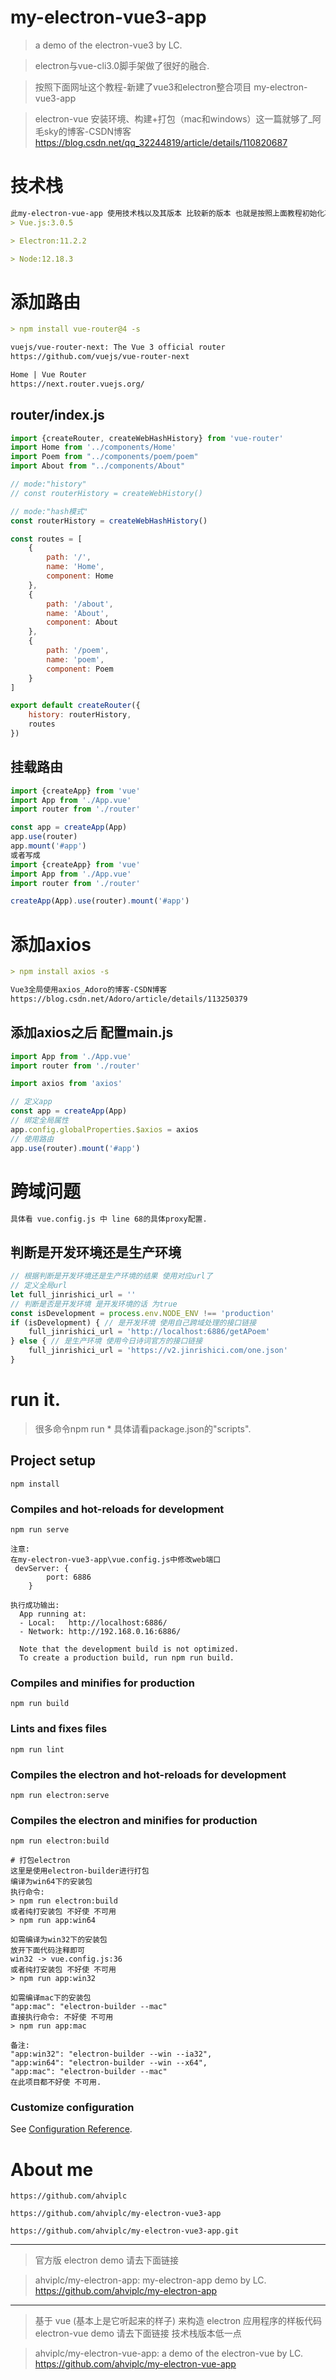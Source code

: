 # my-electron-vue3-app

> a demo of the electron-vue3 by LC.

> electron与vue-cli3.0脚手架做了很好的融合.

> 按照下面网址这个教程-新建了vue3和electron整合项目 my-electron-vue3-app

> electron-vue 安装环境、构建+打包（mac和windows）这一篇就够了_阿毛sky的博客-CSDN博客
  https://blog.csdn.net/qq_32244819/article/details/110820687

# 技术栈
```markdown
此my-electron-vue-app 使用技术栈以及其版本 比较新的版本 也就是按照上面教程初始化项目所用的版本
> Vue.js:3.0.5

> Electron:11.2.2

> Node:12.18.3

```

# 添加路由
```markdown
> npm install vue-router@4 -s

vuejs/vue-router-next: The Vue 3 official router
https://github.com/vuejs/vue-router-next

Home | Vue Router
https://next.router.vuejs.org/
```
## router/index.js
```javascript
import {createRouter, createWebHashHistory} from 'vue-router'
import Home from '../components/Home'
import Poem from "../components/poem/poem"
import About from "../components/About"

// mode:"history"
// const routerHistory = createWebHistory()

// mode:"hash模式"
const routerHistory = createWebHashHistory()

const routes = [
    {
        path: '/',
        name: 'Home',
        component: Home
    },
    {
        path: '/about',
        name: 'About',
        component: About
    },
    {
        path: '/poem',
        name: 'poem',
        component: Poem
    }
]

export default createRouter({
    history: routerHistory,
    routes
})

```

## 挂载路由

```javascript
import {createApp} from 'vue'
import App from './App.vue'
import router from './router'

const app = createApp(App)
app.use(router)
app.mount('#app')
或者写成
import {createApp} from 'vue'
import App from './App.vue'
import router from './router'

createApp(App).use(router).mount('#app')

```

# 添加axios
```markdown
> npm install axios -s

Vue3全局使用axios_Adoro的博客-CSDN博客
https://blog.csdn.net/Adoro/article/details/113250379
```

## 添加axios之后 配置main.js
```javascript
import App from './App.vue'
import router from './router'

import axios from 'axios'

// 定义app
const app = createApp(App)
// 绑定全局属性
app.config.globalProperties.$axios = axios
// 使用路由
app.use(router).mount('#app')
```

# 跨域问题
```markdown
具体看 vue.config.js 中 line 68的具体proxy配置.
```

## 判断是开发环境还是生产环境
```javascript
// 根据判断是开发环境还是生产环境的结果 使用对应url了
// 定义全局url
let full_jinrishici_url = ''
// 判断是否是开发环境 是开发环境的话 为true
const isDevelopment = process.env.NODE_ENV !== 'production'
if (isDevelopment) { // 是开发环境 使用自己跨域处理的接口链接
    full_jinrishici_url = 'http://localhost:6886/getAPoem'
} else { // 是生产环境 使用今日诗词官方的接口链接
    full_jinrishici_url = 'https://v2.jinrishici.com/one.json'
}
```

# run it.
> 很多命令npm run * 具体请看package.json的"scripts".
## Project setup
```
npm install
```

### Compiles and hot-reloads for development
```
npm run serve

注意:
在my-electron-vue3-app\vue.config.js中修改web端口
 devServer: {
        port: 6886
    }

执行成功输出:
  App running at:
  - Local:   http://localhost:6886/
  - Network: http://192.168.0.16:6886/

  Note that the development build is not optimized.
  To create a production build, run npm run build.
```

### Compiles and minifies for production
```
npm run build
```

### Lints and fixes files
```
npm run lint
```

### Compiles the electron and hot-reloads for development
```
npm run electron:serve
```

### Compiles the electron and minifies for production
```
npm run electron:build

# 打包electron
这里是使用electron-builder进行打包
编译为win64下的安装包
执行命令:
> npm run electron:build
或者纯打安装包 不好使 不可用
> npm run app:win64

如需编译为win32下的安装包
放开下面代码注释即可
win32 -> vue.config.js:36 
或者纯打安装包 不好使 不可用
> npm run app:win32

如需编译mac下的安装包
"app:mac": "electron-builder --mac"
直接执行命令: 不好使 不可用
> npm run app:mac

备注:
"app:win32": "electron-builder --win --ia32",
"app:win64": "electron-builder --win --x64",
"app:mac": "electron-builder --mac"
在此项目都不好使 不可用.
```

### Customize configuration
See [Configuration Reference](https://cli.vuejs.org/config/).

# About me

```
https://github.com/ahviplc

https://github.com/ahviplc/my-electron-vue3-app

https://github.com/ahviplc/my-electron-vue3-app.git
```

---
> 官方版 electron demo 请去下面链接

> ahviplc/my-electron-app: my-electron-app demo by LC.
https://github.com/ahviplc/my-electron-app

---
> 基于 vue (基本上是它听起来的样子) 来构造 electron 应用程序的样板代码 electron-vue demo 请去下面链接 技术栈版本低一点

> ahviplc/my-electron-vue-app: a demo of the electron-vue by LC.
https://github.com/ahviplc/my-electron-vue-app

